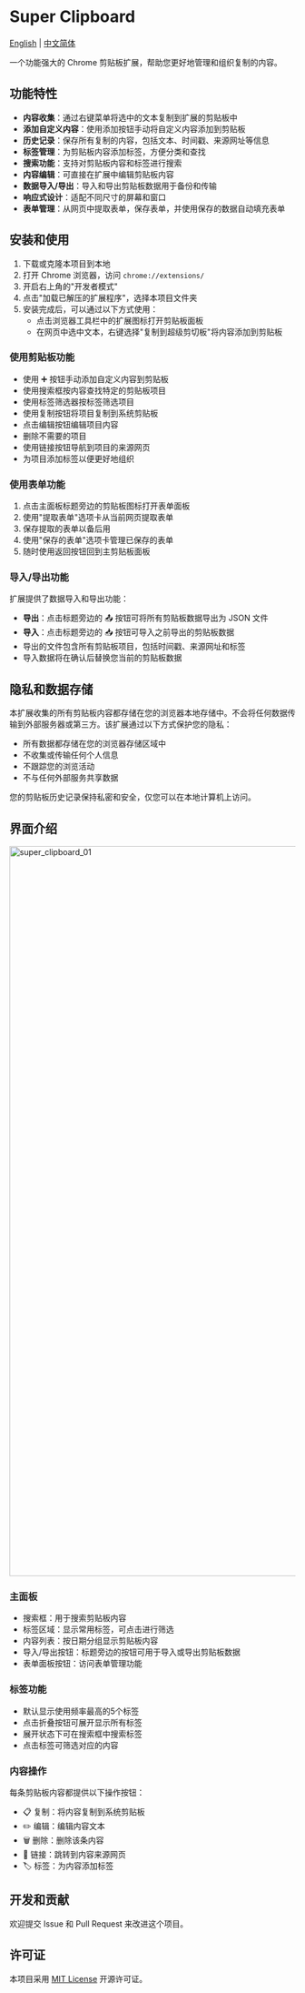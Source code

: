 # Super Clipboard

[English](README.md) | [中文简体](README_CN.md)

一个功能强大的 Chrome 剪贴板扩展，帮助您更好地管理和组织复制的内容。

## 功能特性

- **内容收集**：通过右键菜单将选中的文本复制到扩展的剪贴板中
- **添加自定义内容**：使用添加按钮手动将自定义内容添加到剪贴板
- **历史记录**：保存所有复制的内容，包括文本、时间戳、来源网址等信息
- **标签管理**：为剪贴板内容添加标签，方便分类和查找
- **搜索功能**：支持对剪贴板内容和标签进行搜索
- **内容编辑**：可直接在扩展中编辑剪贴板内容
- **数据导入/导出**：导入和导出剪贴板数据用于备份和传输
- **响应式设计**：适配不同尺寸的屏幕和窗口
- **表单管理**：从网页中提取表单，保存表单，并使用保存的数据自动填充表单

## 安装和使用

1. 下载或克隆本项目到本地
2. 打开 Chrome 浏览器，访问 `chrome://extensions/`
3. 开启右上角的"开发者模式"
4. 点击"加载已解压的扩展程序"，选择本项目文件夹
5. 安装完成后，可以通过以下方式使用：
   - 点击浏览器工具栏中的扩展图标打开剪贴板面板
   - 在网页中选中文本，右键选择"复制到超级剪切板"将内容添加到剪贴板

### 使用剪贴板功能

- 使用 ➕ 按钮手动添加自定义内容到剪贴板
- 使用搜索框按内容查找特定的剪贴板项目
- 使用标签筛选器按标签筛选项目
- 使用复制按钮将项目复制到系统剪贴板
- 点击编辑按钮编辑项目内容
- 删除不需要的项目
- 使用链接按钮导航到项目的来源网页
- 为项目添加标签以便更好地组织

### 使用表单功能

1. 点击主面板标题旁边的剪贴板图标打开表单面板
2. 使用"提取表单"选项卡从当前网页提取表单
3. 保存提取的表单以备后用
4. 使用"保存的表单"选项卡管理已保存的表单
5. 随时使用返回按钮回到主剪贴板面板

### 导入/导出功能

扩展提供了数据导入和导出功能：
- **导出**：点击标题旁边的 📤 按钮可将所有剪贴板数据导出为 JSON 文件
- **导入**：点击标题旁边的 📥 按钮可导入之前导出的剪贴板数据
- 导出的文件包含所有剪贴板项目，包括时间戳、来源网址和标签
- 导入数据将在确认后替换您当前的剪贴板数据

## 隐私和数据存储

本扩展收集的所有剪贴板内容都存储在您的浏览器本地存储中。不会将任何数据传输到外部服务器或第三方。该扩展通过以下方式保护您的隐私：

- 所有数据都存储在您的浏览器存储区域中
- 不收集或传输任何个人信息
- 不跟踪您的浏览活动
- 不与任何外部服务共享数据

您的剪贴板历史记录保持私密和安全，仅您可以在本地计算机上访问。

## 界面介绍

<img width="918" height="1284" alt="super_clipboard_01" src="https://github.com/user-attachments/assets/990845f5-c31b-4507-b727-52fc6bda8de4" />

### 主面板
- 搜索框：用于搜索剪贴板内容
- 标签区域：显示常用标签，可点击进行筛选
- 内容列表：按日期分组显示剪贴板内容
- 导入/导出按钮：标题旁边的按钮可用于导入或导出剪贴板数据
- 表单面板按钮：访问表单管理功能

### 标签功能
- 默认显示使用频率最高的5个标签
- 点击折叠按钮可展开显示所有标签
- 展开状态下可在搜索框中搜索标签
- 点击标签可筛选对应的内容

### 内容操作
每条剪贴板内容都提供以下操作按钮：
- 📋 复制：将内容复制到系统剪贴板
- ✏️ 编辑：编辑内容文本
- 🗑️ 删除：删除该条内容
- 🔗 链接：跳转到内容来源网页
- 🏷️ 标签：为内容添加标签

## 开发和贡献

欢迎提交 Issue 和 Pull Request 来改进这个项目。

## 许可证

本项目采用 [MIT License](LICENSE) 开源许可证。